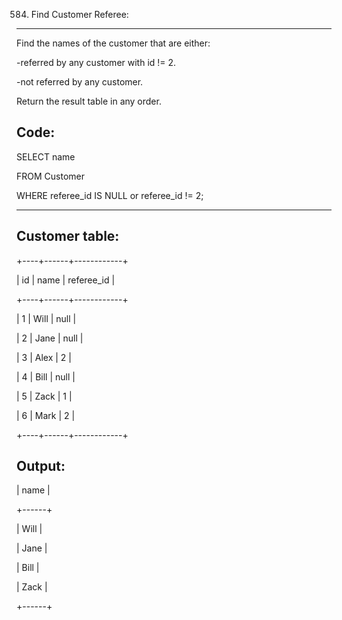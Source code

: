 584. Find Customer Referee:
--------------------------

Find the names of the customer that are either:

-referred by any customer with id != 2.

-not referred by any customer.

Return the result table in any order.


Code:
----

SELECT name

FROM Customer

WHERE referee_id IS NULL or referee_id != 2;

---------------------------------------------


Customer table:
---------------
+----+------+------------+

| id | name | referee_id |

+----+------+------------+

| 1  | Will | null       |

| 2  | Jane | null       |

| 3  | Alex | 2          |

| 4  | Bill | null       |

| 5  | Zack | 1          |

| 6  | Mark | 2          |

+----+------+------------+

Output: 
------

| name |

+------+

| Will |

| Jane |

| Bill |

| Zack |

+------+
